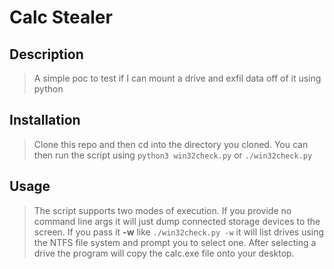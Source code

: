 # Calc Stealer

## Description

> A simple poc to test if I can mount a drive and exfil data off of it using python

## Installation

> Clone this repo and then cd into the directory you cloned. You can then run the script using `python3 win32check.py` or `./win32check.py`

## Usage

> The script supports two modes of execution. If you provide no command line args it will just dump connected storage devices to the screen. If you pass it **-w** like `./win32check.py -w` it will list drives using the NTFS file system and prompt you to select one. After selecting a drive the program will copy the calc.exe file onto your desktop. 
